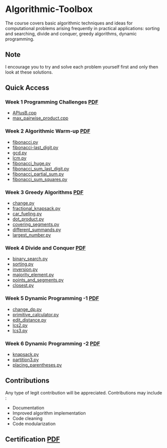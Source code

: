 # Algorithmic-Toolbox
The course covers basic algorithmic techniques and ideas for computational problems arising frequently in practical applications: sorting and searching, divide and conquer, greedy algorithms, dynamic programming.

## Note
I encourage you to try and solve each problem yourself first and only then look at these solutions.

## Quick Access
### Week 1 Programming Challenges [PDF](/Week-1/week1.pdf)
* [APlusB.cpp](/Week-1/1-APlusB.cpp)
* [max_pairwise_product.cpp](/Week-1/2-max_pairwise_product.cpp)

### Week 2 Algorithmic Warm-up [PDF](/Week-2/week2.pdf)
* [fibonacci.py](/Week-2/1-fibonacci.py)
* [fibonacci-last_digit.py](/Week-2/2-fibonacci_last_digit.py)
* [gcd.py](/Week-2/3-gcd.py)
* [lcm.py](/Week-2/4-lcm.py)
* [fibonacci_huge.py](/Week-2/5-fibonacci_huge.py)
* [fibonacci_sum_last_digit.py](/Week-2/5-fibonacci_huge.py)
* [fibonacci_partial_sum.py](/Week-2/7-fibonacci_partial_sum.py)
* [fibonacci_sum_squares.py](/Week-2/7-fibonacci_partial_sum.py)

### Week 3 Greedy Algorithms [PDF](/Week-3/week3.pdf)
* [change.py](/Week-3/1-change.py)
* [fractional_knapsack.py](/Week-3/1-change.py)
* [car_fueling.py](/Week-3/3-car_fueling.py)
* [dot_product.py](/Week-3/4-dot_product.py)
* [covering_segments.py](/Week-3/5-covering_segments.py)
* [different_summands.py](/Week-3/6-different_summands.py)
* [largest_number.py](/Week-3/7-largest_number.py)

### Week 4 Divide and Conquer [PDF](/Week-4/week4.pdf)
* [binary_search.py](/Week-4/binary_search.py)
* [sorting.py](/Week-4/sorting.py)
* [inversion.py](/Week-4/inversions.py)
* [majority_element.py](/Week-4/majority_element.py)
* [points_and_segments.py](/Week-4/points_and_segments.py)
* [closest.py](/Week-4/closest.py)

### Week 5 Dynamic Programming -1 [PDF](/Week-5/week5.pdf)
* [change_dp.py](/Week-5/change_dp.py)
* [primitive_calculator.py](/Week-5/primitive_calculator.py)
* [edit_distance.py](/Week-5/edit_distance.py)
* [lcs2.py](/Week-5/lcs2.py)
* [lcs3.py](/Week-5/lcs3.py)

### Week 6 Dynamic Programming -2 [PDF](/Week-6/week6.pdf)
* [knapsack.py](/Week-6/knapsack.py)
* [partition3.py](/Week-6/partition3.py)
* [placing_parentheses.py](/Week-6/placing_parentheses.py)

## Contributions
Any type of legit contribution will be appreciated. Contributions may include :
* Documentation
* Improved algorithm implementation
* Code cleaning
* Code modularization

## Certification [PDF](AlgorithmicToolbox.pdf)